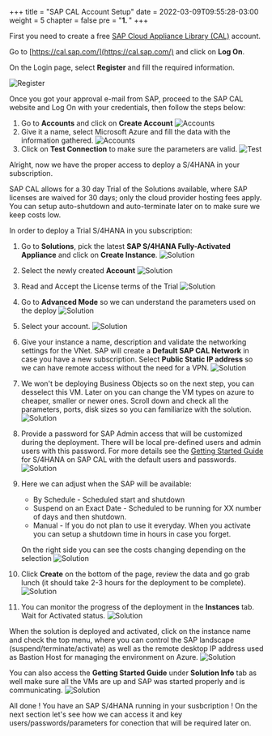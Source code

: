 +++
title = "SAP CAL Account Setup"
date = 2022-03-09T09:55:28-03:00
weight = 5
chapter = false
pre = "<b>1. </b>"
+++

First you need to create a free [SAP Cloud Appliance Library (CAL)](https://cal.sap.com/) account. 

Go to [https://cal.sap.com/](https://cal.sap.com/) and click on **Log On**. 

On the Login page, select **Register** and fill the required information. 

![Register](/images/sapcal01.png?height=250px)

Once you got your approval e-mail from SAP, proceed to the SAP CAL website and Log On with your credentials, then follow the steps below: 

1. Go to **Accounts** and click on **Create Account**
![Accounts](/images/sapcal02.png?height=150px)
2. Give it a name, select Microsoft Azure and fill the data with the information gathered. 
![Accounts](/images/sapcal03.png?height=350px)
3. Click on **Test Connection** to make sure the parameters are valid.
![Test](/images/sapcal04.png?height=150px)

Alright, now we have the proper access to deploy a S/4HANA in your subscription. 

SAP CAL allows for a 30 day Trial of the Solutions available, where SAP licenses are waived for 30 days; only the cloud provider hosting fees apply. You can setup auto-shutdown and auto-terminate later on to make sure we keep costs low. 

In order to deploy a Trial S/4HANA in you subscription: 

1. Go to **Solutions**, pick the latest **SAP S/4HANA Fully-Activated Appliance** and click on **Create Instance**. 
![Solution](/images/sapcal05.png)
2. Select the newly created **Account**
![Solution](/images/sapcal07.png)
3. Read and Accept the License terms of the Trial
![Solution](/images/sapcal08.png)
4. Go to **Advanced Mode** so we can understand the parameters used on the deploy
![Solution](/images/sapcal09.png)
5. Select your account.
![Solution](/images/sapcal10.png)
6. Give your instance a name, description and validate the networking settings for the VNet. SAP will create a **Default SAP CAL Network** in case you have a new subscription. Select **Public Static IP address** so we can have remote access without the need for a VPN. 
![Solution](/images/sapcal11.png)
7. We won't be deploying Business Objects so on the next step, you can desselect this VM. Later on you can change the VM types on azure to cheaper, smaller or newer ones. Scroll down and check all the parameters, ports, disk sizes so you can familiarize with the solution. 
![Solution](/images/sapcal12.png)
8. Provide a password for SAP Admin access that will be customized during the deployment. There will be local pre-defined users and admin users with this password. 
For more details see the [Getting Started Guide](https://caldocs.hana.ondemand.com/caldocs/help/b8a9077c-f0f7-47bd-977c-70aa6a6a2aa7_Getting_Started_Guide_v12.pdf) for S/4HANA on SAP CAL with the default users and passwords. 
![Solution](/images/sapcal13.png)
9. Here we can adjust when the SAP will be available:
    - By Schedule - Scheduled start and shutdown 
    - Suspend on an Exact Date - Scheduled to be running for XX number of days and then shutdown. 
    - Manual - If you do not plan to use it everyday. When you activate you can setup a shutdown time in hours in case you forget.

    On the right side you can see the costs changing depending on the selection
![Solution](/images/sapcal14.png)
10. Click **Create** on the bottom of the page, review the data and go grab lunch (it should take 2-3 hours for the deployment to be complete).
![Solution](/images/sapcal15.png?height=150px)
11. You can monitor the progress of the deployment in the **Instances** tab. Wait for Activated status. 
![Solution](/images/sapcal16.png)

When the solution is deployed and activated, click on the instance name and check the top menu, where you can control the SAP landscape (suspend/terminate/activate) as well as the remote desktop IP address used as Bastion Host for managing the environment on Azure. 
![Solution](/images/sapcal17.png)

You can also access the **Getting Started Guide** under **Solution Info** tab as well make sure all the VMs are up and SAP was started properly and is communicating. 
![Solution](/images/sapcal18.png)

All done ! You have an SAP S/4HANA running in your susbcription ! On the next section let's see how we can access it and key users/passwords/parameters for conection that will be required later on. 









